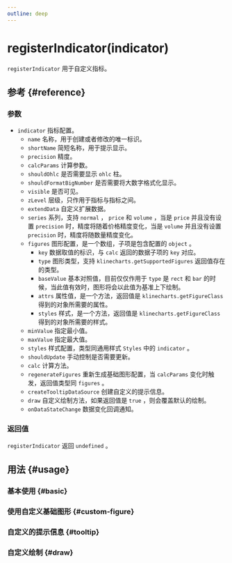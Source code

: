 ```yaml
---
outline: deep
---
```


# registerIndicator(indicator)
`registerIndicator` 用于自定义指标。

## 参考 {#reference}
<!--@include: @/@views/api/references/chart/registerIndicator.md-->

### 参数
- `indicator` 指标配置。
  - `name` 名称，用于创建或者修改的唯一标识。
  - `shortName` 简短名称，用于提示显示。
  - `precision` 精度。
  - `calcParams` 计算参数。
  - `shouldOhlc` 是否需要显示 `ohlc` 柱。
  - `shouldFormatBigNumber` 是否需要将大数字格式化显示。
  - `visible` 是否可见。
  - `zLevel` 层级，只作用于指标与指标之间。
  - `extendData` 自定义扩展数据。
  - `series` 系列，支持 `normal` ， `price` 和 `volume` ，当是 `price` 并且没有设置 `precision` 时，精度将随着价格精度变化，当是 `volume` 并且没有设置 `precision` 时，精度将随数量精度变化。
  - `figures` 图形配置，是一个数组，子项是包含配置的 `object` 。
    - `key` 数据取值的标识，与 `calc` 返回的数据子项的 `key` 对应。
    - `type` 图形类型，支持 `klinecharts.getSupportedFigures` 返回值存在的类型。
    - `baseValue` 基本对照值，目前仅仅作用于 `type` 是 `rect` 和 `bar` 的时候，当此值有效时，图形将会以此值为基准上下绘制。
    - `attrs` 属性值，是一个方法，返回值是 `klinecharts.getFigureClass` 得到的对象所需要的属性。
    - `styles` 样式，是一个方法，返回值是 `klinecharts.getFigureClass` 得到的对象所需要的样式。
  - `minValue` 指定最小值。
  - `maxValue` 指定最大值。
  - `styles` 样式配置，类型同通用样式 `Styles` 中的 `indicator` 。
  - `shouldUpdate` 手动控制是否需要更新。
  - `calc` 计算方法。
  - `regenerateFigures` 重新生成基础图形配置，当 `calcParams` 变化时触发，返回值类型同 `figures` 。
  - `createTooltipDataSource` 创建自定义的提示信息。
  - `draw` 自定义绘制方法，如果返回值是 `true` ，则会覆盖默认的绘制。
  - `onDataStateChange` 数据变化回调通知。

### 返回值
`registerIndicator` 返回 `undefined` 。

## 用法 {#usage}
<script setup>
import CustomIndicatorBasic from '../../@views/api/samples/custom-indicator-basic/index.vue'
import CustomIndicatorCustomFigure from '../../@views/api/samples/custom-figure-custom-indicator/index.vue'
import CustomIndicatorTooltip from '../../@views/api/samples/custom-indicator-tooltip/index.vue'
import CustomIndicatorDraw from '../../@views/api/samples/custom-indicator-draw/index.vue'
</script>

### 基本使用 {#basic}
<CustomIndicatorBasic/>

### 使用自定义基础图形 {#custom-figure}
<CustomIndicatorCustomFigure/>

### 自定义的提示信息 {#tooltip}
<CustomIndicatorTooltip/>

### 自定义绘制 {#draw}
<CustomIndicatorDraw/>